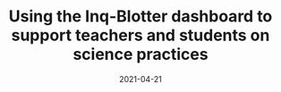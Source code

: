 ---
title: "Using the Inq-Blotter dashboard to support teachers and students on science practices"
collection: publications
permalink: /publication/2021-GSE-BrownBag
date: 2021-04-21
venue: 'Rutgers Graduate School of Education Brown Bag Lecture Series'
authors: 'Rachel Dickler, Amy Adair'
slidesurl: 'http://aadair3.github.io/files/papers/2021-GSE-BrownBag.pdf'
videourl: 'https://youtu.be/LaS08h6DWjE?si=7KzFcsFR4Sm0aUbH'
citation: 'Dickler, R. & Adair, A. (2021, April). <i>Using the Inq-Blotter dashboard to support teachers and students on science practices</i> [Invited talk]. Rutgers Graduate School of Education Brown Bag Lecture Series.'
tags: [Academic Seminars]
---